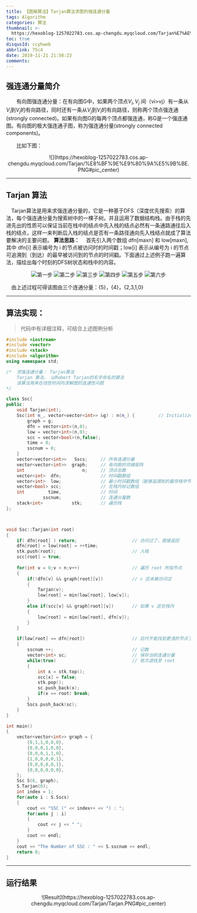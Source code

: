 ```yaml
---
title: 【图解算法】Tarjan算法求图的强连通分量
tags: Algorithm
categories: 算法
thumbnail: >-
  https://hexoblog-1257022783.cos.ap-chengdu.myqcloud.com/Tarjan%E7%AE%97%E6%B3%95%E6%B1%82%E5%9B%BE%E7%9A%84%E5%BC%BA%E8%BF%9E%E9%80%9A%E5%88%86%E9%87%8F/20200129092751822.png
toc: true
disqusId: ccyhweb
abbrlink: 75c4
date: 2019-11-21 21:58:23
comments:
---
```




## 强连通分量简介

&emsp;&emsp;有向图强连通分量：在有向图G中，如果两个顶点$V_i, V_j$ 间（vi>vj）有一条从$V_i$到$V_j$的有向路径，同时还有一条从$V_j$到$V_i$的有向路径，则称两个顶点强连通(strongly connected)。如果有向图G的每两个顶点都强连通，称G是一个强连通图。有向图的极大强连通子图，称为强连通分量(strongly connected components)。

<!-- more -->

&emsp;&emsp;比如下图：

<center>
![](https://hexoblog-1257022783.cos.ap-chengdu.myqcloud.com/Tarjan/%E8%BF%9E%E9%80%9A%E5%9B%BE.PNG#pic_center)
</center>

---

## Tarjan 算法
&emsp;Tarjan算法是用来求强连通分量的，它是一种基于DFS（深度优先搜索）的算法，每个强连通分量为搜索树中的一棵子树。并且运用了数据结构栈。由于栈的先进先出的性质可以保证当前在栈中的结点中先入栈的结点必然有一条通路通往后入栈的结点，这样一来判断后入栈的结点是否有一条路径通向先入栈结点就成了算法要解决的主要问题。
**算法思路：**
&emsp;首先引入两个数组 dfn[maxn] 和 low[maxn], 其中 dfn[i] 表示编号为 i 的节点被访问时的时间戳；low[i] 表示从编号为 i 的节点可追溯到（到达）的最早被访问到的节点的时间戳。下面通过上述例子跑一遍算法，描绘出每个时刻的DFS树状态和栈中的内容。

<center>

![第一步](https://hexoblog-1257022783.cos.ap-chengdu.myqcloud.com/Tarjan/1.PNG#pic_center)
![第二步](https://hexoblog-1257022783.cos.ap-chengdu.myqcloud.com/Tarjan/2.PNG#pic_center)
![第三步](https://hexoblog-1257022783.cos.ap-chengdu.myqcloud.com/Tarjan/3.PNG#pic_center)
![第四步](https://hexoblog-1257022783.cos.ap-chengdu.myqcloud.com/Tarjan/4.PNG#pic_center)
![第五步](https://hexoblog-1257022783.cos.ap-chengdu.myqcloud.com/Tarjan/5.PNG#pic_center)
![第六步](https://hexoblog-1257022783.cos.ap-chengdu.myqcloud.com/Tarjan/6.PNG#pic_center)

</center>

&emsp;由上述过程可得该图由三个连通分量：{5}，{4}，{2,3,1,0}

---

## 算法实现：
> 代码中有详细注释，可结合上述图例分析
> 

```c++
#include <iostream>
#include <vector>
#include <stack>
#include <algorithm>
using namespace std;

/*  求强连通分量： Tarjan算法
    Tarjan 算法， 以Robert Tarjan的名字命名的算法
    该算法用来在线性时间内求解图的连通性问题
*/

class Ssc{
public:
    void Tarjan(int);
    Ssc(int n_, vector<vector<int>> &g) : n(n_) {         // InitializeMG
        graph = g;
        dfn = vector<int>(n,0);
        low = vector<int>(n,0);
        scc = vector<bool>(n,false);
        time = 0;
        sscnum = 0;
    }
    vector<vector<int>>   Sscs;     // 所有连通分量
    vector<vector<int>>  graph;     // 有向图的邻接矩阵
    int                      n;     // 顶点总数
    vector<int>  dfn;               // 时间戳数组
    vector<int>  low;               // 最小时间戳数组（能够追溯到的最早栈中节点时间戳）
    vector<bool> scc;               // 在栈内标记数组
    int         time,               // 时间
              sscnum;               // 连通分量数
    stack<int>           stk;       // 遍历栈
};



void Ssc::Tarjan(int root)
{
    if( dfn[root] ) return;                     // 访问过了，直接返回
    dfn[root] = low[root] = ++time;
    stk.push(root);                             // 入栈
    scc[root] = true;
    
    for(int v = 0;v < n;v++)                    // 遍历 root 所指节点
    {
        if(!dfn[v] && graph[root][v])           // v 还未被访问过
        {
            Tarjan(v);
            low[root] = min(low[root], low[v]);
        }
        else if(scc[v] && graph[root][v])       // 如果 v 还在栈内
        {
            low[root] = min(low[root], dfn[v]);
        }
    }

    if(low[root] == dfn[root])                  // 后代不能找到更浅的节点了
    {
        sscnum ++;                              // 记数
        vector<int> sc;                         // 保存当前连通分量
        while(true)                             // 依次退栈至 root
        {
            int x = stk.top();
            scc[x] = false;
            stk.pop();
            sc.push_back(x);
            if(x == root) break;
        }
        Sscs.push_back(sc);
    }
}

int main()
{
    vector<vector<int>> graph = {
        {0,1,1,0,0,0},
        {0,0,0,1,0,0},
        {0,0,0,1,1,0},
        {1,0,0,0,0,1},
        {0,0,0,0,0,1},
        {0,0,0,0,0,0},
    };
    Ssc S(6, graph);
    S.Tarjan(0);
    int index = 1;
    for(auto i : S.Sscs)
    {
        cout << "SSC (" << index++ << ") : "; 
        for(auto j : i)
        {
            cout << j << " ";
        }
        cout << endl;
    }
    cout << "The Number of SSC : " << S.sscnum << endl;
    return 0;
}
```


---
## 运行结果


<center>
![Result](https://hexoblog-1257022783.cos.ap-chengdu.myqcloud.com/Tarjan/Tarjan.PNG#pic_center)
</center>